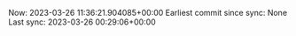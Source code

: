 Now: 2023-03-26 11:36:21.904085+00:00 Earliest commit since sync: None Last sync: 2023-03-26 00:29:06+00:00
